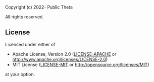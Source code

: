 Copyright (c) 2022- Public Theta

All rights reserved.

## License

Licensed under either of

- Apache License, Version 2.0
   ([LICENSE-APACHE](LICENSE-APACHE) or http://www.apache.org/licenses/LICENSE-2.0)
- MIT License
   ([LICENSE-MIT](LICENSE-MIT) or http://opensource.org/licenses/MIT)

at your option.
